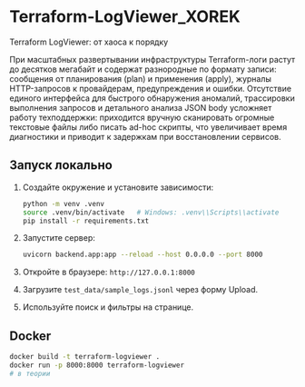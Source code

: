 # Terraform-LogViewer_XOREK

Terraform LogViewer: от хаоса к порядку

При масштабных развертывании инфраструктуры Terraform-логи растут до десятков мегабайт и содержат разнородные по формату записи: сообщения от планирования (plan) и применения (apply), журналы HTTP-запросов к провайдерам, предупреждения и ошибки. Отсутствие единого интерфейса для быстрого обнаружения аномалий, трассировки выполнения запросов и детального анализа JSON body усложняет работу техподдержки: приходится вручную сканировать огромные текстовые файлы либо писать ad-hoc скрипты, что увеличивает время диагностики и приводит к задержкам при восстановлении сервисов.

## Запуск локально

1. Создайте окружение и установите зависимости:

    ```bash
    python -m venv .venv
    source .venv/bin/activate   # Windows: .venv\\Scripts\\activate
    pip install -r requirements.txt
    ```

2. Запустите сервер:

    ```bash
    uvicorn backend.app:app --reload --host 0.0.0.0 --port 8000
    ```

3. Откройте в браузере: `http://127.0.0.1:8000`

4. Загрузите `test_data/sample_logs.jsonl` через форму Upload.

5. Используйте поиск и фильтры на странице.

## Docker

```bash
docker build -t terraform-logviewer .
docker run -p 8000:8000 terraform-logviewer
# в теории
```
